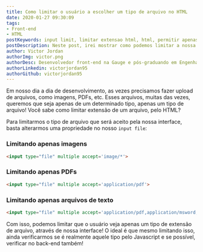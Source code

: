 ```yaml
---
title: Como limitar o usuário a escolher um tipo de arquivo no HTML
date: 2020-01-27 09:30:09
tags:
- Front-end
- HTML
postKeywords: input limit, limitar extensao html, html, permitir apenas um tipo de arquivo, permitir extensao html, permitir upload html
postDescription: Neste post, irei mostrar como podemos limitar a nossa interface para permitir que o usuário possa fazer upload de apenas um tipo de extensão de arquivo, através do input file!
author: Victor Jordan
authorImg: victor.png
authorDesc: Desenvolvedor front-end na Gauge e pós-graduando em Engenharia de Software pela PUC-MG e formado em Banco de Dados pela Fatec, apaixonado por usabilidade, performance e UX!
authorLinkedin: victorjordan95
authorGithub: victorjordan95
---
```


Em nosso dia a dia de desenvolvimento, as vezes precisamos fazer upload de arquivos, como imagens, PDFs, etc.
Esses arquivos, muitas das vezes, queremos que seja apenas de um determinado tipo, apenas um tipo de arquivo! 
Você sabe como limitar extensão de um arquivo, pelo HTML?

<!-- more -->

Para limitarmos o tipo de arquivo que será aceito pela nossa interface, basta alterarmos uma propriedade no nosso `input file`:


### Limitando apenas imagens
```html
<input type="file" multiple accept='image/*'>
```

### Limitando apenas PDFs
```html
<input type="file" multiple accept='application/pdf'>
```

### Limitando apenas arquivos de texto
```html
<input type="file" multiple accept='application/pdf,application/msword,application/vnd.openxmlformats-officedocument.wordprocessingml.document'>
```

Com isso, podemos limitar que o usuário veja apenas um tipo de extensão de arquivo, através de nossa interface!
O ideal é que mesmo limitando isso, ainda verificarmos se é realmente aquele tipo pelo Javascript e se possível, verificar no back-end também!
